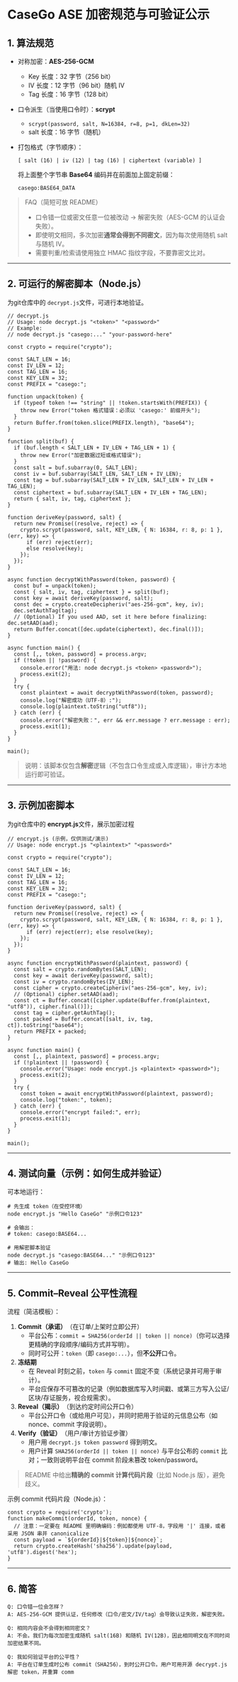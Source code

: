 # CaseGo ASE 加密规范与可验证公示

## 1. 算法规范

* 对称加密：**AES-256-GCM**
  
  * Key 长度：32 字节（256 bit）
  * IV 长度：12 字节（96 bit）随机 IV
  * Tag 长度：16 字节（128 bit）
* 口令派生（当使用口令时）：**scrypt**
  
  * `scrypt(password, salt, N=16384, r=8, p=1, dkLen=32)`
  * salt 长度：16 字节（随机）
* 打包格式（字节顺序）：
  
  <pre class="overflow-visible!" data-start="399" data-end="469"><div class="contain-inline-size rounded-2xl relative bg-token-sidebar-surface-primary"><div class="sticky top-9"><div class="absolute end-0 bottom-0 flex h-9 items-center pe-2"><div class="bg-token-bg-elevated-secondary text-token-text-secondary flex items-center gap-4 rounded-sm px-2 font-sans text-xs"></div></div></div><div class="overflow-y-auto p-4" dir="ltr"><code class="whitespace-pre!"><span><span>[ salt (16) | iv (12) | tag (16) | ciphertext (variable) ]</span><span>
  </span></span></code></div></div></pre>
  
  将上面整个字节串 **Base64** 编码并在前面加上固定前缀：
  
  <pre class="overflow-visible!" data-start="508" data-end="538"><div class="contain-inline-size rounded-2xl relative bg-token-sidebar-surface-primary"><div class="sticky top-9"><div class="absolute end-0 bottom-0 flex h-9 items-center pe-2"><div class="bg-token-bg-elevated-secondary text-token-text-secondary flex items-center gap-4 rounded-sm px-2 font-sans text-xs"></div></div></div><div class="overflow-y-auto p-4" dir="ltr"><code class="whitespace-pre!"><span><span>casego:BASE64_DATA</span><span>
  </span></span></code></div></div></pre>

> FAQ（简短可放 README）
> 
> * 口令错一位或密文任意一位被改动 → 解密失败（AES-GCM 的认证会失败）。
> * 即使明文相同，多次加密​**通常会得到不同密文**​，因为每次使用随机 salt 与随机 IV。
> * 需要判重/检索请使用独立 HMAC 指纹字段，不要靠密文比对。

---

## 2. 可运行的解密脚本（Node.js）

为git仓库中的 `decrypt.js`文件，可进行本地验证。

<pre class="overflow-visible!" data-start="759" data-end="2755"><div class="contain-inline-size rounded-2xl relative bg-token-sidebar-surface-primary"><div class="sticky top-9"><div class="absolute end-0 bottom-0 flex h-9 items-center pe-2"><div class="bg-token-bg-elevated-secondary text-token-text-secondary flex items-center gap-4 rounded-sm px-2 font-sans text-xs"></div></div></div><div class="overflow-y-auto p-4" dir="ltr"><code class="whitespace-pre! language-js"><span><span>// decrypt.js</span><span>
</span><span>// Usage: node decrypt.js &#34;&lt;token&gt;&#34; &#34;&lt;password&gt;&#34;</span><span>
</span><span>// Example:</span><span>
</span><span>// node decrypt.js &#34;casego:...&#34; &#34;your-password-here&#34;</span><span>

</span><span>const</span><span> crypto = </span><span>require</span><span>(</span><span>&#34;crypto&#34;</span><span>);

</span><span>const</span><span> </span><span>SALT_LEN</span><span> = </span><span>16</span><span>;
</span><span>const</span><span> </span><span>IV_LEN</span><span> = </span><span>12</span><span>;
</span><span>const</span><span> </span><span>TAG_LEN</span><span> = </span><span>16</span><span>;
</span><span>const</span><span> </span><span>KEY_LEN</span><span> = </span><span>32</span><span>;
</span><span>const</span><span> </span><span>PREFIX</span><span> = </span><span>&#34;casego:&#34;</span><span>;

</span><span>function</span><span> </span><span>unpack</span><span>(</span><span>token</span><span>) {
  </span><span>if</span><span> (</span><span>typeof</span><span> token !== </span><span>&#34;string&#34;</span><span> || !token.</span><span>startsWith</span><span>(</span><span>PREFIX</span><span>)) {
    </span><span>throw</span><span> </span><span>new</span><span> </span><span>Error</span><span>(</span><span>&#34;token 格式错误：必须以 &#39;casego:&#39; 前缀开头&#34;</span><span>);
  }
  </span><span>return</span><span> </span><span>Buffer</span><span>.</span><span>from</span><span>(token.</span><span>slice</span><span>(</span><span>PREFIX</span><span>.</span><span>length</span><span>), </span><span>&#34;base64&#34;</span><span>);
}

</span><span>function</span><span> </span><span>split</span><span>(</span><span>buf</span><span>) {
  </span><span>if</span><span> (buf.</span><span>length</span><span> &lt; </span><span>SALT_LEN</span><span> + </span><span>IV_LEN</span><span> + </span><span>TAG_LEN</span><span> + </span><span>1</span><span>) {
    </span><span>throw</span><span> </span><span>new</span><span> </span><span>Error</span><span>(</span><span>&#34;加密数据过短或格式错误&#34;</span><span>);
  }
  </span><span>const</span><span> salt = buf.</span><span>subarray</span><span>(</span><span>0</span><span>, </span><span>SALT_LEN</span><span>);
  </span><span>const</span><span> iv = buf.</span><span>subarray</span><span>(</span><span>SALT_LEN</span><span>, </span><span>SALT_LEN</span><span> + </span><span>IV_LEN</span><span>);
  </span><span>const</span><span> tag = buf.</span><span>subarray</span><span>(</span><span>SALT_LEN</span><span> + </span><span>IV_LEN</span><span>, </span><span>SALT_LEN</span><span> + </span><span>IV_LEN</span><span> + </span><span>TAG_LEN</span><span>);
  </span><span>const</span><span> ciphertext = buf.</span><span>subarray</span><span>(</span><span>SALT_LEN</span><span> + </span><span>IV_LEN</span><span> + </span><span>TAG_LEN</span><span>);
  </span><span>return</span><span> { salt, iv, tag, ciphertext };
}

</span><span>function</span><span> </span><span>deriveKey</span><span>(</span><span>password, salt</span><span>) {
  </span><span>return</span><span> </span><span>new</span><span> </span><span>Promise</span><span>(</span><span>(resolve, reject</span><span>) =&gt; {
    crypto.</span><span>scrypt</span><span>(password, salt, </span><span>KEY_LEN</span><span>, { </span><span>N</span><span>: </span><span>16384</span><span>, </span><span>r</span><span>: </span><span>8</span><span>, </span><span>p</span><span>: </span><span>1</span><span> }, </span><span>(err, key</span><span>) =&gt; {
      </span><span>if</span><span> (err) </span><span>reject</span><span>(err);
      </span><span>else</span><span> </span><span>resolve</span><span>(key);
    });
  });
}

</span><span>async</span><span> </span><span>function</span><span> </span><span>decryptWithPassword</span><span>(</span><span>token, password</span><span>) {
  </span><span>const</span><span> buf = </span><span>unpack</span><span>(token);
  </span><span>const</span><span> { salt, iv, tag, ciphertext } = </span><span>split</span><span>(buf);
  </span><span>const</span><span> key = </span><span>await</span><span> </span><span>deriveKey</span><span>(password, salt);
  </span><span>const</span><span> dec = crypto.</span><span>createDecipheriv</span><span>(</span><span>&#34;aes-256-gcm&#34;</span><span>, key, iv);
  dec.</span><span>setAuthTag</span><span>(tag);
  </span><span>// (Optional) If you used AAD, set it here before finalizing: dec.setAAD(aad);</span><span>
  </span><span>return</span><span> </span><span>Buffer</span><span>.</span><span>concat</span><span>([dec.</span><span>update</span><span>(ciphertext), dec.</span><span>final</span><span>()]);
}

</span><span>async</span><span> </span><span>function</span><span> </span><span>main</span><span>(</span><span></span><span>) {
  </span><span>const</span><span> [,, token, password] = process.</span><span>argv</span><span>;
  </span><span>if</span><span> (!token || !password) {
    </span><span>console</span><span>.</span><span>error</span><span>(</span><span>&#34;用法: node decrypt.js &lt;token&gt; &lt;password&gt;&#34;</span><span>);
    process.</span><span>exit</span><span>(</span><span>2</span><span>);
  }
  </span><span>try</span><span> {
    </span><span>const</span><span> plaintext = </span><span>await</span><span> </span><span>decryptWithPassword</span><span>(token, password);
    </span><span>console</span><span>.</span><span>log</span><span>(</span><span>&#34;解密成功（UTF-8）:&#34;</span><span>);
    </span><span>console</span><span>.</span><span>log</span><span>(plaintext.</span><span>toString</span><span>(</span><span>&#34;utf8&#34;</span><span>));
  } </span><span>catch</span><span> (err) {
    </span><span>console</span><span>.</span><span>error</span><span>(</span><span>&#34;解密失败：&#34;</span><span>, err &amp;&amp; err.</span><span>message</span><span> ? err.</span><span>message</span><span> : err);
    process.</span><span>exit</span><span>(</span><span>1</span><span>);
  }
}

</span><span>main</span><span>();
</span></span></code></div></div></pre>

> 说明：该脚本仅包含**解密**逻辑（不包含口令生成或入库逻辑），审计方本地运行即可验证。

---

## 3. 示例加密脚本

为git仓库中的 ​**encrypt.js**文件，展示加密过程​

<pre class="overflow-visible!" data-start="2930" data-end="4316"><div class="contain-inline-size rounded-2xl relative bg-token-sidebar-surface-primary"><div class="sticky top-9"><div class="absolute end-0 bottom-0 flex h-9 items-center pe-2"><div class="bg-token-bg-elevated-secondary text-token-text-secondary flex items-center gap-4 rounded-sm px-2 font-sans text-xs"></div></div></div><div class="overflow-y-auto p-4" dir="ltr"><code class="whitespace-pre! language-js"><span><span>// encrypt.js (示例，仅供测试/演示)</span><span>
</span><span>// Usage: node encrypt.js &#34;&lt;plaintext&gt;&#34; &#34;&lt;password&gt;&#34;</span><span>

</span><span>const</span><span> crypto = </span><span>require</span><span>(</span><span>&#34;crypto&#34;</span><span>);

</span><span>const</span><span> </span><span>SALT_LEN</span><span> = </span><span>16</span><span>;
</span><span>const</span><span> </span><span>IV_LEN</span><span> = </span><span>12</span><span>;
</span><span>const</span><span> </span><span>TAG_LEN</span><span> = </span><span>16</span><span>;
</span><span>const</span><span> </span><span>KEY_LEN</span><span> = </span><span>32</span><span>;
</span><span>const</span><span> </span><span>PREFIX</span><span> = </span><span>&#34;casego:&#34;</span><span>;

</span><span>function</span><span> </span><span>deriveKey</span><span>(</span><span>password, salt</span><span>) {
  </span><span>return</span><span> </span><span>new</span><span> </span><span>Promise</span><span>(</span><span>(resolve, reject</span><span>) =&gt; {
    crypto.</span><span>scrypt</span><span>(password, salt, </span><span>KEY_LEN</span><span>, { </span><span>N</span><span>: </span><span>16384</span><span>, </span><span>r</span><span>: </span><span>8</span><span>, </span><span>p</span><span>: </span><span>1</span><span> }, </span><span>(err, key</span><span>) =&gt; {
      </span><span>if</span><span> (err) </span><span>reject</span><span>(err); </span><span>else</span><span> </span><span>resolve</span><span>(key);
    });
  });
}

</span><span>async</span><span> </span><span>function</span><span> </span><span>encryptWithPassword</span><span>(</span><span>plaintext, password</span><span>) {
  </span><span>const</span><span> salt = crypto.</span><span>randomBytes</span><span>(</span><span>SALT_LEN</span><span>);
  </span><span>const</span><span> key = </span><span>await</span><span> </span><span>deriveKey</span><span>(password, salt);
  </span><span>const</span><span> iv = crypto.</span><span>randomBytes</span><span>(</span><span>IV_LEN</span><span>);
  </span><span>const</span><span> cipher = crypto.</span><span>createCipheriv</span><span>(</span><span>&#34;aes-256-gcm&#34;</span><span>, key, iv);
  </span><span>// (Optional) cipher.setAAD(aad);</span><span>
  </span><span>const</span><span> ct = </span><span>Buffer</span><span>.</span><span>concat</span><span>([cipher.</span><span>update</span><span>(</span><span>Buffer</span><span>.</span><span>from</span><span>(plaintext, </span><span>&#34;utf8&#34;</span><span>)), cipher.</span><span>final</span><span>()]);
  </span><span>const</span><span> tag = cipher.</span><span>getAuthTag</span><span>();
  </span><span>const</span><span> packed = </span><span>Buffer</span><span>.</span><span>concat</span><span>([salt, iv, tag, ct]).</span><span>toString</span><span>(</span><span>&#34;base64&#34;</span><span>);
  </span><span>return</span><span> </span><span>PREFIX</span><span> + packed;
}

</span><span>async</span><span> </span><span>function</span><span> </span><span>main</span><span>(</span><span></span><span>) {
  </span><span>const</span><span> [,, plaintext, password] = process.</span><span>argv</span><span>;
  </span><span>if</span><span> (!plaintext || !password) {
    </span><span>console</span><span>.</span><span>error</span><span>(</span><span>&#34;Usage: node encrypt.js &lt;plaintext&gt; &lt;password&gt;&#34;</span><span>);
    process.</span><span>exit</span><span>(</span><span>2</span><span>);
  }
  </span><span>try</span><span> {
    </span><span>const</span><span> token = </span><span>await</span><span> </span><span>encryptWithPassword</span><span>(plaintext, password);
    </span><span>console</span><span>.</span><span>log</span><span>(</span><span>&#34;token:&#34;</span><span>, token);
  } </span><span>catch</span><span> (err) {
    </span><span>console</span><span>.</span><span>error</span><span>(</span><span>&#34;encrypt failed:&#34;</span><span>, err);
    process.</span><span>exit</span><span>(</span><span>1</span><span>);
  }
}

</span><span>main</span><span>();
</span></span></code></div></div></pre>

---

## 4. 测试向量（示例：如何生成并验证）

可本地运行：

<pre class="overflow-visible!" data-start="4446" data-end="4626"><div class="contain-inline-size rounded-2xl relative bg-token-sidebar-surface-primary"><div class="sticky top-9"><div class="absolute end-0 bottom-0 flex h-9 items-center pe-2"><div class="bg-token-bg-elevated-secondary text-token-text-secondary flex items-center gap-4 rounded-sm px-2 font-sans text-xs"></div></div></div><div class="overflow-y-auto p-4" dir="ltr"><code class="whitespace-pre! language-bash"><span><span># 先生成 token（在受控环境）</span><span>
node encrypt.js </span><span>&#34;Hello CaseGo&#34;</span><span> </span><span>&#34;示例口令123&#34;</span><span>

</span><span># 会输出：</span><span>
</span><span># token: casego:BASE64...</span><span>

</span><span># 用解密脚本验证</span><span>
node decrypt.js </span><span>&#34;casego:BASE64...&#34;</span><span> </span><span>&#34;示例口令123&#34;</span><span>
</span><span># 输出: Hello CaseGo</span><span>
</span></span></code></div></div></pre>

---

## 5. Commit–Reveal 公平性流程


流程（简洁模板）：

1. ​**Commit（承诺）**​（在订单/上架时立即公开）
   * 平台公布：`commit = SHA256(orderId || token || nonce)`（你可以选择更精确的字段顺序/编码方式并写明）。
   * 同时可公开：`token`（即 `casego:...`），但**不公开**口令。
2. **冻结期**
   * 在 Reveal 时刻之前，`token` 与 `commit` 固定不变（系统记录并可用于审计）。
   * 平台应保存不可篡改的记录（例如数据库写入时间戳、或第三方写入公证/区块/存证服务，视合规需求）。
3. ​**Reveal（揭示）**​（到达约定时间公开口令）
   * 平台公开口令（或给用户可见），并同时把用于验证的元信息公布（如 nonce、commit 字段说明）。
4. ​**Verify（验证）**​（用户/审计方验证步骤）
   * 用户用 `decrypt.js token password` 得到明文。
   * 用户计算 `SHA256(orderId || token || nonce)` 与平台公布的 `commit` 比对；一致则说明平台在 commit 阶段未篡改 token/password。

> README 中给出​**精确的 commit 计算代码片段**​（比如 Node.js 版），避免歧义。

示例 commit 代码片段（Node.js）：

<pre class="overflow-visible!" data-start="5448" data-end="5739"><div class="contain-inline-size rounded-2xl relative bg-token-sidebar-surface-primary"><div class="sticky top-9"><div class="absolute end-0 bottom-0 flex h-9 items-center pe-2"><div class="bg-token-bg-elevated-secondary text-token-text-secondary flex items-center gap-4 rounded-sm px-2 font-sans text-xs"></div></div></div><div class="overflow-y-auto p-4" dir="ltr"><code class="whitespace-pre! language-js"><span><span>const</span><span> crypto = </span><span>require</span><span>(</span><span>&#39;crypto&#39;</span><span>);
</span><span>function</span><span> </span><span>makeCommit</span><span>(</span><span>orderId, token, nonce</span><span>) {
  </span><span>// 注意：一定要在 README 里明确编码：例如都使用 UTF-8，字段用 &#39;|&#39; 连接，或者采用 JSON 串并 canonicalize</span><span>
  </span><span>const</span><span> payload = </span><span>`${orderId}</span><span>|</span><span>${token}</span><span>|</span><span>${nonce}</span><span>`;
  </span><span>return</span><span> crypto.</span><span>createHash</span><span>(</span><span>&#39;sha256&#39;</span><span>).</span><span>update</span><span>(payload, </span><span>&#39;utf8&#39;</span><span>).</span><span>digest</span><span>(</span><span>&#39;hex&#39;</span><span>);
}
</span></span></code></div></div></pre>

---

## 6. 简答

<pre class="overflow-visible!" data-start="5779" data-end="6030"><div class="contain-inline-size rounded-2xl relative bg-token-sidebar-surface-primary"><div class="sticky top-9"><div class="absolute end-0 bottom-0 flex h-9 items-center pe-2"><div class="bg-token-bg-elevated-secondary text-token-text-secondary flex items-center gap-4 rounded-sm px-2 font-sans text-xs"></div></div></div><div class="overflow-y-auto p-4" dir="ltr"><code class="whitespace-pre!"><span><span>Q: 口令错一位会怎样？</span><span>
</span><span>A: AES-256-GCM 提供认证，任何修改（口令/密文/IV/tag）会导致认证失败，解密失败。</span><span>

</span><span>Q: 相同内容会不会得到相同密文？</span><span>
</span><span>A: 不会。我们为每次加密生成随机 salt(16B) 和随机 IV(12B)，因此相同明文在不同时间加密结果不同。</span><span>

</span><span>Q: 我如何验证平台的公平性？</span><span>
</span><span>A: 平台在订单生成时公布 commit（SHA256），到时公开口令。用户可用开源 decrypt.js 解密 token，并重算 comm</span></span></code></div></div></pre>
